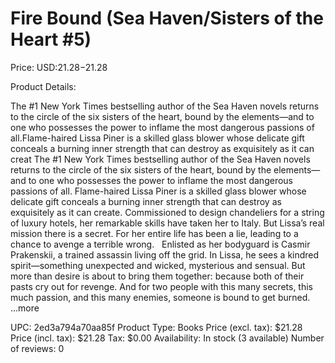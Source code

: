 # Fire Bound (Sea Haven/Sisters of the Heart #5)

Price: USD:$21.28-$21.28

Product Details:

The #1 New York Times bestselling author of the Sea Haven novels returns to the circle of the six sisters of the heart, bound by the elements—and to one who possesses the power to inflame the most dangerous passions of all.Flame-haired Lissa Piner is a skilled glass blower whose delicate gift conceals a burning inner strength that can destroy as exquisitely as it can creat The #1 New York Times bestselling author of the Sea Haven novels returns to the circle of the six sisters of the heart, bound by the elements—and to one who possesses the power to inflame the most dangerous passions of all. Flame-haired Lissa Piner is a skilled glass blower whose delicate gift conceals a burning inner strength that can destroy as exquisitely as it can create. Commissioned to design chandeliers for a string of luxury hotels, her remarkable skills have taken her to Italy. But Lissa’s real mission there is a secret. For her entire life has been a lie, leading to a chance to avenge a terrible wrong.   Enlisted as her bodyguard is Casmir Prakenskii, a trained assassin living off the grid. In Lissa, he sees a kindred spirit—something unexpected and wicked, mysterious and sensual. But more than desire is about to bring them together: because both of their pasts cry out for revenge. And for two people with this many secrets, this much passion, and this many enemies, someone is bound to get burned. ...more

UPC: 2ed3a794a70aa85f
Product Type: Books
Price (excl. tax): $21.28
Price (incl. tax): $21.28
Tax: $0.00
Availability: In stock (3 available)
Number of reviews: 0